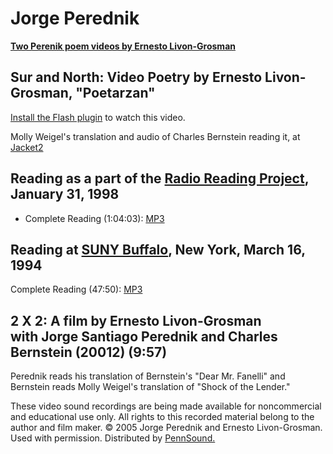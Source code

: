 Jorge Perednik
==============

**[Two Perenik poem videos by Ernesto Livon-Grosman](http://writing.upenn.edu/pennsound/x/Grosman.php)**  
  

Sur and North: Video Poetry by Ernesto Livon-Grosman, "Poetarzan"
-----------------------------------------------------------------

[Install the Flash plugin](http://get.adobe.com/flashplayer/) to watch this video.

Molly Weigel's translation and audio of Charles Bernstein reading it, at [Jacket2](https://jacket2.org/commentary/poetarzan-jorge-santiago-perednik)

  
  

Reading as a part of the [Radio Reading Project](http://www.writing.upenn.edu/pennsound/x/RRP.html), January 31, 1998
---------------------------------------------------------------------------------------------------------------------

-   Complete Reading (1:04:03): [MP3](http://media.sas.upenn.edu/pennsound/authors/Perednik/Perednik-Jorge-Santiago_Radio-Readings-Project_01-31-98.mp3)

  
  

Reading at [SUNY Buffalo](Buffalo.php), New York, March 16, 1994
----------------------------------------------------------------

Complete Reading (47:50): [MP3](http://media.sas.upenn.edu/pennsound/authors/Perednik/Perednik-Jorge_Complete-Reading_UB_3-16-94.mp3)

  
  

2 X 2: A film by Ernesto Livon-Grosman  
with Jorge Santiago Perednik and Charles Bernstein (20012) (9:57)
-----------------------------------------------------------------

Perednik reads his translation of Bernstein's "Dear Mr. Fanelli" and Bernstein reads Molly Weigel's translation of "Shock of the Lender."

  
  

These video sound recordings are being made available for noncommercial and educational use only.
All rights to this recorded material belong to the author and film maker. © 2005 Jorge Perednik and Ernesto Livon-Grosman.
Used with permission. Distributed by [PennSound.](../index.html)
